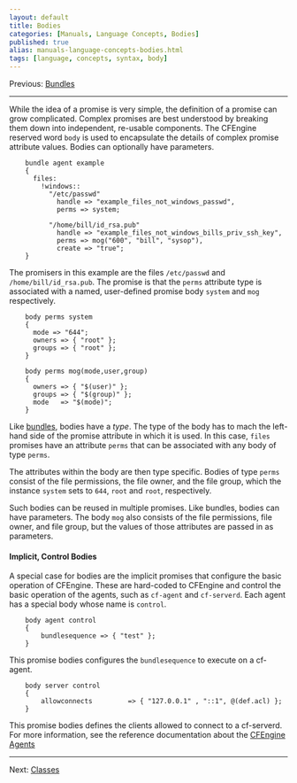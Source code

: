 ```yaml
---
layout: default
title: Bodies
categories: [Manuals, Language Concepts, Bodies]
published: true
alias: manuals-language-concepts-bodies.html
tags: [language, concepts, syntax, body]
---
```


Previous: [Bundles](manuals-language-concepts-bundles.html)

****

While the idea of a promise is very simple, the definition of a promise can 
grow complicated. Complex promises are best understood by breaking them down 
into independent, re-usable components. The CFEngine reserved word `body` is 
used to encapsulate the details of complex promise attribute values. Bodies 
can optionally have parameters.

```cf3
    bundle agent example
    {
      files:
        !windows::
          "/etc/passwd"
            handle => "example_files_not_windows_passwd",
            perms => system;
    
          "/home/bill/id_rsa.pub"
            handle => "example_files_not_windows_bills_priv_ssh_key",
            perms => mog("600", "bill", "sysop"),
            create => "true";
    }
```

The promisers in this example are the files `/etc/passwd` and
`/home/bill/id_rsa.pub`. The promise is that the `perms` attribute type is
associated with a named, user-defined promise body `system` and `mog`
respectively.

```cf3
    body perms system
    {
      mode => "644";
      owners => { "root" };
      groups => { "root" };
    }
    
    body perms mog(mode,user,group)
    {
      owners => { "$(user)" };
      groups => { "$(group)" };
      mode   => "$(mode)";
    }
```

Like [bundles](manuals-language-concepts-bundles.html), bodies have a *type*. The type of the body has to mach the left-hand side of the promise attribute in which it is used. In this case, `files` promises have an attribute `perms` that can be associated with any body of type `perms`.

The attributes within the body are then type specific. Bodies of type `perms` consist of the file permissions, the file owner, and the file group, which the instance `system` sets to `644`, `root` and `root`, respectively.

Such bodies can be reused in multiple promises. Like bundles, bodies can have parameters. The body `mog` also consists of the file permissions, file owner, and file group, but the values of those attributes are passed in as parameters.

#### Implicit, Control Bodies

A special case for bodies are the implicit promises that configure the basic 
operation of CFEngine. These are hard-coded to CFEngine and control the basic 
operation of the agents, such as `cf-agent` and `cf-serverd`. Each agent has a 
special body whose name is `control`.

```cf3
    body agent control
    { 
        bundlesequence => { "test" };
    }
```

This promise bodies configures the `bundlesequence` to execute on a cf-agent.

```cf3
    body server control
    {
        allowconnects         => { "127.0.0.1" , "::1", @(def.acl) };
    }
```

This promise bodies defines the clients allowed to connect to a cf-serverd. 
For more information, see the reference documentation about the [CFEngine 
Agents](reference-components.html)

****

Next: [Classes](manuals-language-concepts-classes.html)
